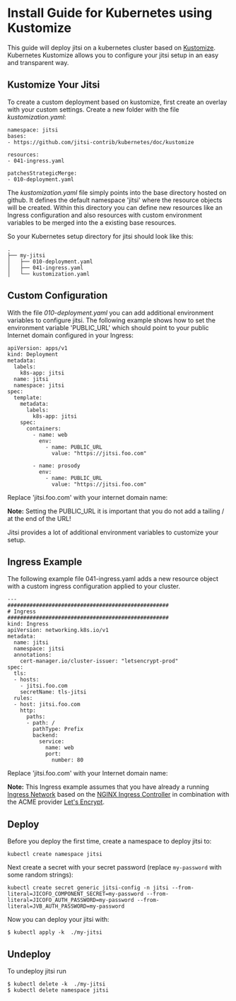 # Install Guide for Kubernetes using Kustomize

This guide will deploy jitsi on a kubernetes cluster based on [Kustomize](https://kubernetes.io/docs/tasks/manage-kubernetes-objects/kustomization/). Kubernetes Kustomize allows you to configure your jitsi setup in an easy and transparent way. 


## Kustomize Your Jitsi 

To create a custom deployment based on kustomize, first create an overlay with your custom settings. Create a new folder with the file *kustomization.yaml*:

	namespace: jitsi
	bases:
	- https://github.com/jitsi-contrib/kubernetes/doc/kustomize
	
	resources:
	- 041-ingress.yaml
	
	patchesStrategicMerge:
	- 010-deployment.yaml



The *kustomization.yaml* file simply points into the base directory hosted on github. It defines the default namespace 'jitsi' where the resource objects will be created. Within this directory you can define new resources like an Ingress configuration and also resources with custom environment variables to be merged into the a existing base resources. 

So your Kubernetes setup directory for jitsi should look like this:

	.
	├── my-jitsi
	│   ├── 010-deployment.yaml
	│   ├── 041-ingress.yaml
	│   └── kustomization.yaml
	
              
## Custom Configuration

With the file *010-deployment.yaml* you can add additional environment variables to configure jitsi. 
The following example shows how to set the environment variable 'PUBLIC_URL' which should point to your public Internet domain configured in your Ingress:


	apiVersion: apps/v1
	kind: Deployment
	metadata:
	  labels:
	    k8s-app: jitsi
	  name: jitsi
	  namespace: jitsi	   
	spec:
	  template:
	    metadata:
	      labels:
	        k8s-app: jitsi
	    spec:
	      containers:
	        - name: web
	          env:
	            - name: PUBLIC_URL
	              value: "https://jitsi.foo.com"
	
	        - name: prosody
	          env:
	            - name: PUBLIC_URL
	              value: "https://jitsi.foo.com"


Replace 'jitsi.foo.com' with your internet domain name:
 
**Note:** Setting the PUBLIC_URL it is important that you do not add a tailing / at the end of the URL!

Jitsi provides a lot of additional environment variables to customize your setup. 

## Ingress Example

The following example file 041-ingress.yaml adds a new resource object with a custom ingress configuration applied to your cluster. 

	---
	###################################################
	# Ingress
	###################################################
	kind: Ingress
	apiVersion: networking.k8s.io/v1
	metadata:
	  name: jitsi
	  namespace: jitsi
	  annotations:
	    cert-manager.io/cluster-issuer: "letsencrypt-prod"
	spec:
	  tls:
	  - hosts:
	    - jitsi.foo.com
	    secretName: tls-jitsi
	  rules:
	  - host: jitsi.foo.com
	    http:
	      paths:
	      - path: /
	        pathType: Prefix
	        backend:
	          service:
	            name: web
	            port:
	              number: 80

Replace 'jitsi.foo.com' with your Internet domain name:

**Note:** This Ingress example assumes that you have already a running [Ingress Network](https://kubernetes.io/docs/concepts/services-networking/ingress/)  based on the [NGINX Ingress Controller](https://github.com/kubernetes/ingress-nginx) in combination with the ACME provider [Let's Encrypt](https://letsencrypt.org/).

## Deploy

Before you deploy the first time, create a namespace to deploy jitsi to:

	kubectl create namespace jitsi

Next create a secret with your secret password (replace `my-password` with some random strings):

	kubectl create secret generic jitsi-config -n jitsi --from-literal=JICOFO_COMPONENT_SECRET=my-password --from-literal=JICOFO_AUTH_PASSWORD=my-password --from-literal=JVB_AUTH_PASSWORD=my-password


Now you can deploy your jitsi with:

	$ kubectl apply -k  ./my-jitsi
	

## Undeploy

To undeploy jitsi run

	$ kubectl delete -k  ./my-jitsi
	$ kubectl delete namespace jitsi
	



	
	